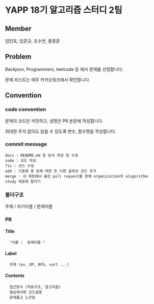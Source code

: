 
# YAPP 18기 알고리즘 스터디 2팀  



## Member

임인호, 임준규, 조수연, 황종훈



## Problem

Backjoon,  Programmers, leetcode 등 에서 문제를 선정합니다.

문제 리스트는 매주 카카오워크에서 확인합니다.



## Convention

### code convention 

  문제의 코드만 커밋하고, 설명은 PR 본문에 작성합니다.

  최대한 주석 없이도 읽을 수 있도록 변수, 함수명을 작성합니다.
  

### commit message

  ```
  docs : README.md 등 문서 작성 및 수정
  code : 코드 작성
  fix : 코드 수정
  add : 기존에 푼 문제 대한 또 다른 솔루션 코드 추가
  merge : 내 레포에서 올린 pull request를 현재 organization의 alogorithm-study 레포에 합치기
  ```

### 폴더구조 

  주제 / 자기이름 / 문제이름 

  

### PR 

  #### Title   

      "이름 :  문제이름 "

  #### Label  

      주제 (ex. DP, BFS, sort ...) 

  #### Contents 

      접근방식 (자료구조, 알고리즘)
      필요하다면 코드설명
      문제풀고 느낀점

    

